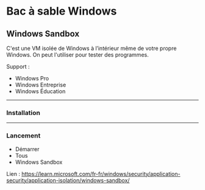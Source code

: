 # Bac à sable Windows
## Windows Sandbox

C'est une VM isolée de Windows à l’intérieur même de votre propre Windows.
On peut l'utiliser pour tester des programmes.

Support : 
*   Windows Pro
* 	Windows Entreprise
* 	Windows Éducation

-----

### Installation

-----

### Lancement

* Démarrer
* Tous
* Windows Sandbox

Lien : https://learn.microsoft.com/fr-fr/windows/security/application-security/application-isolation/windows-sandbox/
